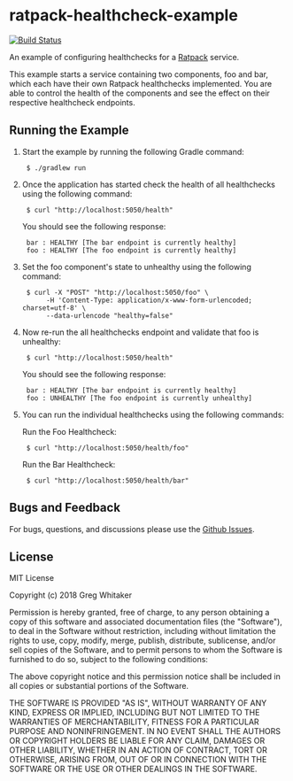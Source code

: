 # ratpack-healthcheck-example
[![Build Status](https://travis-ci.org/gregwhitaker/ratpack-healthcheck-example.svg?branch=master)](https://travis-ci.org/gregwhitaker/ratpack-healthcheck-example)

An example of configuring healthchecks for a [Ratpack](https://www.ratpack.io) service.

This example starts a service containing two components, foo and bar, which each have their own Ratpack healthchecks implemented. You are able to
control the health of the components and see the effect on their respective healthcheck endpoints.

## Running the Example
1. Start the example by running the following Gradle command:

        $ ./gradlew run 

2. Once the application has started check the health of all healthchecks using the following command:

        $ curl "http://localhost:5050/health"
        
    You should see the following response:
    
        bar : HEALTHY [The bar endpoint is currently healthy]
        foo : HEALTHY [The foo endpoint is currently healthy]

3. Set the foo component's state to unhealthy using the following command:

        $ curl -X "POST" "http://localhost:5050/foo" \
             -H 'Content-Type: application/x-www-form-urlencoded; charset=utf-8' \
             --data-urlencode "healthy=false"

4. Now re-run the all healthchecks endpoint and validate that foo is unhealthy:

        $ curl "http://localhost:5050/health"
        
    You should see the following response:
    
        bar : HEALTHY [The bar endpoint is currently healthy]
        foo : UNHEALTHY [The foo endpoint is currently unhealthy]
        
5. You can run the individual healthchecks using the following commands:

    Run the Foo Healthcheck:
    
        $ curl "http://localhost:5050/health/foo"
    
    Run the Bar Healthcheck:
    
        $ curl "http://localhost:5050/health/bar"

## Bugs and Feedback
For bugs, questions, and discussions please use the [Github Issues](https://github.com/gregwhitaker/ratpack-healthcheck-example/issues).

## License
MIT License

Copyright (c) 2018 Greg Whitaker

Permission is hereby granted, free of charge, to any person obtaining a copy
of this software and associated documentation files (the "Software"), to deal
in the Software without restriction, including without limitation the rights
to use, copy, modify, merge, publish, distribute, sublicense, and/or sell
copies of the Software, and to permit persons to whom the Software is
furnished to do so, subject to the following conditions:

The above copyright notice and this permission notice shall be included in all
copies or substantial portions of the Software.

THE SOFTWARE IS PROVIDED "AS IS", WITHOUT WARRANTY OF ANY KIND, EXPRESS OR
IMPLIED, INCLUDING BUT NOT LIMITED TO THE WARRANTIES OF MERCHANTABILITY,
FITNESS FOR A PARTICULAR PURPOSE AND NONINFRINGEMENT. IN NO EVENT SHALL THE
AUTHORS OR COPYRIGHT HOLDERS BE LIABLE FOR ANY CLAIM, DAMAGES OR OTHER
LIABILITY, WHETHER IN AN ACTION OF CONTRACT, TORT OR OTHERWISE, ARISING FROM,
OUT OF OR IN CONNECTION WITH THE SOFTWARE OR THE USE OR OTHER DEALINGS IN THE
SOFTWARE.
